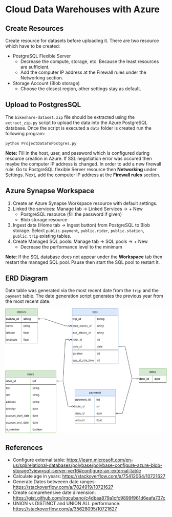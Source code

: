 # Cloud Data Warehouses with Azure

## Create Resources

Create resource for datasets before uploading it. There are two resource which have to be created:
- PostgreSQL Flexible Server
    - Decrease the compute, storage, etc. Because the least resources are sufficient.
    - Add the computer IP address at the Firewall rules under the Networking section.
- Storage Account (Blob storage)
    - Choose the closest region, other settings stay as default.

## Upload to PostgresSQL

The `bikeshare-dataset.zip` file should be extracted using the `extract_zip.py` script to upload the data into the Azure PostgreSQL database. Once the script is executed a `data` folder is created run the following program:

```
python ProjectDataToPostgres.py
```

**Note:** Fill in the host, user, and password which is configured during resource creation in Azure. If SSL negotiation error was occured then maybe the computer IP address is changed. In order to add a new firewall rule: Go to PostgreSQL flexible Server resource then **Networking** under Settings. Next, add the computer IP address at the **Firewall rules** section.

## Azure Synapse Workspace

1. Create an Azure Synapse Workspace resource with default settings.
2. Linked the services: Manage tab -> Linked Services -> + New
    - PostgreSQL resource (fill the password if given)
    - Blob storage resource
3. Ingest data (Home tab -> Ingest button) from PostgreSQL to Blob storage. Select `public.payment`, `public.rider`, `public.station`, `public.trip` existing tables.
4. Create Managed SQL pools: Manage tab -> SQL pools -> + New
    - Decrease the performance level to the minimum

**Note**: If the SQL database does not appear under the **Workspace** tab then restart the managed SQL pool. Pause then start the SQL pool to restart it.

## ERD Diagram

Date table was generated via the most recent date from the `trip` and the `payment` table. The date generation script generates the previous year from the most recent date.

![ERD](./images/erd_divvy.png)

## References

* Configure external table: https://learn.microsoft.com/en-us/sql/relational-databases/polybase/polybase-configure-azure-blob-storage?view=sql-server-ver16#configure-an-external-table
* Calculate age in years: https://stackoverflow.com/a/75412064/10721627
* Generate Dates betweeen date ranges: https://stackoverflow.com/a/7824919/10721627
* Create comprehensive date dimension: https://gist.github.com/jrgcubano/c4dbaa879a1cfc9899f961d6eafa737c
* UNION vs DISTINCT and UNION ALL performance: https://stackoverflow.com/a/35628095/10721627